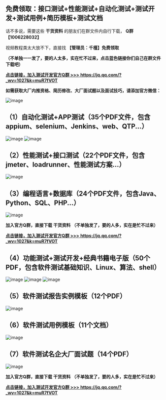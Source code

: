## 免费领取：接口测试+性能测试+自动化测试+测试开发+测试用例+简历模板+测试文档

话不多说，需要这些 **干货资料** 的朋友们在群文件内自行下载， **Q群【1006228032】**

视频教程类太大放不下，直接找 **【管理员：千槿】免费领取**

**（不单独一一发了，要的人太多，实在忙不过来，点击蓝色链接你们自己在群文件下载吧）**

[ **点击链接，加入测试开发官方Q群 >>>** ](https://jq.qq.com/?_wv=1027&k=muR7fVOT)[ **https://jq.qq.com/?_wv=1027&k=muR7fVOT** ](https://jq.qq.com/?_wv=1027&k=muR7fVOT)

**如需获取大厂内推资格、简历修改、大厂面试题以及面试技巧，请添加官方微信：**

![image](https://ceshiren.com/uploads/default/original/2X/3/379040066f0dd038592636b39f7536dd026f1ec0.png)



## **（1）自动化测试+APP测试（35个PDF文件，包含appium、selenium、Jenkins、web、QTP...）**

![image](https://ceshiren.com/uploads/default/original/2X/6/66ba9a46763d6e591efe4d0e1d481157a8868147.jpeg)
![image](https://ceshiren.com/uploads/default/original/2X/2/24729d5ba7bb3ca88cf873f663f47a4b25be898a.jpeg)

## **（2）性能测试+接口测试（22个PDF文件，包含jmeter、loadrunner、性能测试方案...）** 
![image](https://ceshiren.com/uploads/default/original/2X/9/93eb2f94c61f5053991b5aa5115009b3cc103024.png)

## **（3）编程语言+数据库（24个PDF文件，包含Java、Python、SQL、PHP...）** 
![image](https://ceshiren.com/uploads/default/original/2X/4/422c839d050df383e1bb24554f9243b96f6ebee7.png)

**加入官方Q群，直接下载** **干货资料** **（不单独发了，要的人多，实在是忙不过来）**

[ **点击链接，加入测试开发官方Q群 >>>** ](https://jq.qq.com/?_wv=1027&k=muR7fVOT)[ **https://jq.qq.com/?_wv=1027&k=muR7fVOT** ](https://jq.qq.com/?_wv=1027&k=muR7fVOT)

## **（4）功能测试+测试开发+经典书籍电子版（50个PDF，包含软件测试基础知识、Linux、算法、shell）** 
![image](https://ceshiren.com/uploads/default/original/2X/2/21a39f7a784a0b04c20b141df7b4d48fbe7624dd.png)
![image](https://ceshiren.com/uploads/default/original/2X/1/1fba174728dee44ce42413313b3f444a23d4e316.png)
![image](https://ceshiren.com/uploads/default/original/2X/0/0fd2f7415aa4efde243820bbd63da13e90ad5e41.png)

 ## **（5）软件测试报告实例模板（12个PDF）**

![image](https://ceshiren.com/uploads/default/original/2X/e/ec25ee1f9b5fc13674a22753a7f00f11672cad51.png)

## **（6）软件测试用例模板（11个文档）**

![image](https://ceshiren.com/uploads/default/original/2X/4/4fcfe30b51f17b7d8101291d59df3bdfbebb0bf8.png)

## **（7）软件测试名企大厂面试题（14个PDF）**

![image](https://ceshiren.com/uploads/default/original/2X/f/fecd1e8e853e82552d5ce4bb3fd0c916efb57426.png)

**加入官方Q群，直接下载** **干货资料** **（不单独发了，要的人多，实在是忙不过来）**

[ **点击链接，加入测试开发官方Q群 >>>** ](https://jq.qq.com/?_wv=1027&k=muR7fVOT)[ **https://jq.qq.com/?_wv=1027&k=muR7fVOT** ](https://jq.qq.com/?_wv=1027&k=muR7fVOT)